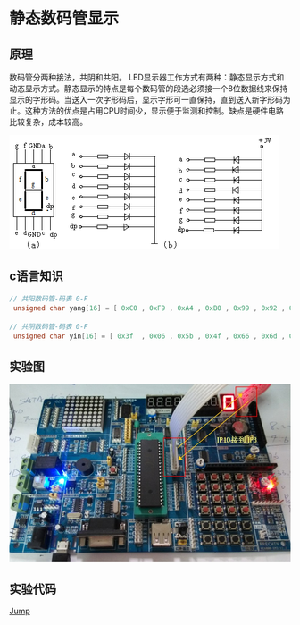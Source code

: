# 静态数码管显示

## 原理

数码管分两种接法，共阴和共阳。
LED显示器工作方式有两种：静态显示方式和动态显示方式。静态显示的特点是每个数码管的段选必须接一个8位数据线来保持显示的字形码。当送入一次字形码后，显示字形可一直保持，直到送入新字形码为止。这种方法的优点是占用CPU时间少，显示便于监测和控制。缺点是硬件电路比较复杂，成本较高。


![smg1](/doc/image/smg1.png)

## c语言知识

```c
// 共阳数码管-码表 0-F
 unsigned char yang[16] = [ 0xC0 , 0xF9 , 0xA4 , 0xB0 , 0x99 , 0x92 , 0x82 , 0xF8 , 0x80  , 0x90 , 0x88 , 0x83 , 0xC6 , 0xA1 , 0x86 , 0x8E ];

// 共阴数码管-码表 0-F
 unsigned char yin[16] = [ 0x3f  , 0x06 , 0x5b , 0x4f , 0x66 , 0x6d , 0x7d , 0x07 , 0x7f  , 0x6f , 0x77 , 0x7c , 0x39 , 0x5e , 0x79 , 0x71];

```

## 实验图
![syled2](/src/实验6：静态数码管显示/接线图.JPG)

## 实验代码

[Jump](/src/实验6：静态数码管显示/程序/main.c)